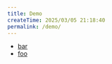 ```yaml
---
title: Demo
createTime: 2025/03/05 21:18:40
permalink: /demo/
---
```


- [bar](./bar.md)
- [foo](./foo.md)
